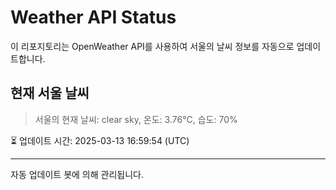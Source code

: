 
# Weather API Status

이 리포지토리는 OpenWeather API를 사용하여 서울의 날씨 정보를 자동으로 업데이트합니다.

## 현재 서울 날씨
> 서울의 현재 날씨: clear sky, 온도: 3.76°C, 습도: 70%

⏳ 업데이트 시간: 2025-03-13 16:59:54 (UTC)

---
자동 업데이트 봇에 의해 관리됩니다.

